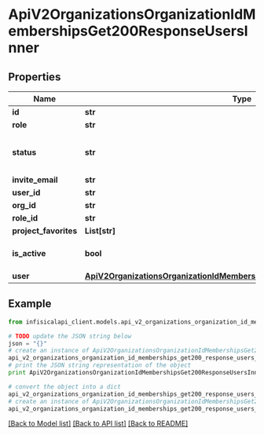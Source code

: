 # ApiV2OrganizationsOrganizationIdMembershipsGet200ResponseUsersInner


## Properties
Name | Type | Description | Notes
------------ | ------------- | ------------- | -------------
**id** | **str** |  | 
**role** | **str** |  | 
**status** | **str** |  | [optional] [default to 'invited']
**invite_email** | **str** |  | [optional] 
**user_id** | **str** |  | [optional] 
**org_id** | **str** |  | 
**role_id** | **str** |  | [optional] 
**project_favorites** | **List[str]** |  | [optional] 
**is_active** | **bool** |  | [optional] [default to True]
**user** | [**ApiV2OrganizationsOrganizationIdMembershipsGet200ResponseUsersInnerUser**](ApiV2OrganizationsOrganizationIdMembershipsGet200ResponseUsersInnerUser.md) |  | 

## Example

```python
from infisicalapi_client.models.api_v2_organizations_organization_id_memberships_get200_response_users_inner import ApiV2OrganizationsOrganizationIdMembershipsGet200ResponseUsersInner

# TODO update the JSON string below
json = "{}"
# create an instance of ApiV2OrganizationsOrganizationIdMembershipsGet200ResponseUsersInner from a JSON string
api_v2_organizations_organization_id_memberships_get200_response_users_inner_instance = ApiV2OrganizationsOrganizationIdMembershipsGet200ResponseUsersInner.from_json(json)
# print the JSON string representation of the object
print ApiV2OrganizationsOrganizationIdMembershipsGet200ResponseUsersInner.to_json()

# convert the object into a dict
api_v2_organizations_organization_id_memberships_get200_response_users_inner_dict = api_v2_organizations_organization_id_memberships_get200_response_users_inner_instance.to_dict()
# create an instance of ApiV2OrganizationsOrganizationIdMembershipsGet200ResponseUsersInner from a dict
api_v2_organizations_organization_id_memberships_get200_response_users_inner_from_dict = ApiV2OrganizationsOrganizationIdMembershipsGet200ResponseUsersInner.from_dict(api_v2_organizations_organization_id_memberships_get200_response_users_inner_dict)
```
[[Back to Model list]](../README.md#documentation-for-models) [[Back to API list]](../README.md#documentation-for-api-endpoints) [[Back to README]](../README.md)


